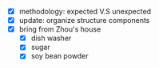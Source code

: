 - [x] methodology: expected V.S unexpected
- [x] update: organize structure components
- [x] bring from Zhou's house
	- [x] dish washer
	- [x] sugar
	- [x] soy bean powder 
<!--stackedit_data:
eyJoaXN0b3J5IjpbLTExMzAyNDM2OTRdfQ==
-->